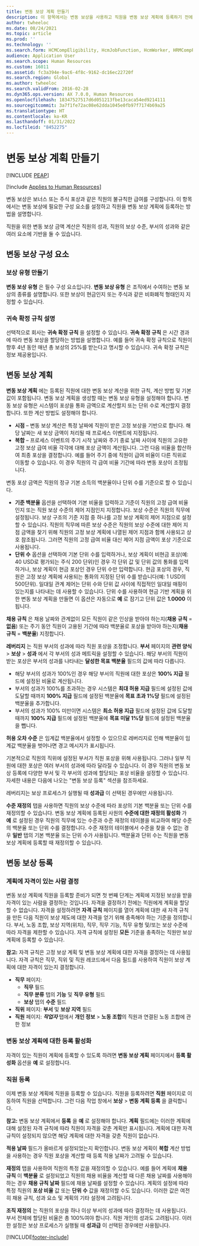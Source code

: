 ```yaml
---
title: 변동 보상 계획 만들기
description: 이 항목에서는 변동 보상을 사용하고 직원을 변동 보상 계획에 등록하기 전에 설정해야 하는 구성 요소에 관해 설명합니다.
author: twheeloc
ms.date: 08/24/2021
ms.topic: article
ms.prod: ''
ms.technology: ''
ms.search.form: HCMCompEligibility, HcmJobFunction, HcmWorker, HRMCompPerfPlan, HcmCompensationWorkspace
audience: Application User
ms.search.scope: Human Resources
ms.custom: 16011
ms.assetid: fc3a394e-9ac6-4f8c-9162-dc16ec22720f
ms.search.region: Global
ms.author: twheeloc
ms.search.validFrom: 2016-02-28
ms.dyn365.ops.version: AX 7.0.0, Human Resources
ms.openlocfilehash: 18347527517d6d051213fbe13caca54ed9214111
ms.sourcegitcommit: 3a7f1fe72ac08e62dda1045e0fb97f7174b69a25
ms.translationtype: HT
ms.contentlocale: ko-KR
ms.lasthandoff: 01/31/2022
ms.locfileid: "8452275"
---
```

# <a name="create-variable-compensation-plans"></a>변동 보상 계획 만들기


[!INCLUDE [PEAP](../includes/peap-1.md)]

[!include [Applies to Human Resources](../includes/applies-to-hr.md)]

변동 보상은 보너스 또는 주식 포상과 같은 직원의 불규칙한 급여를 구성합니다. 이 항목에서는 변동 보상에 필요한 구성 요소를 설정하고 직원을 변동 보상 계획에 등록하는 방법을 설명합니다.

직원을 위한 변동 보상 금액 계산은 직원의 성과, 직원의 보상 수준, 부서의 성과와 같은 여러 요소에 기반을 둘 수 있습니다.

## <a name="variable-compensation-components"></a>변동 보상 구성 요소
### <a name="create-compensation-types"></a>보상 유형 만들기

**변동 보상 유형** 은 필수 구성 요소입니다. **변동 보상 유형** 은 조직에서 수여하는 변동 보상의 종류를 설명합니다. 또한 보상이 현금인지 또는 주식과 같은 비화폐적 형태인지 지정할 수 있습니다.

### <a name="describe-vesting-rules"></a>귀속 확정 규칙 설명

선택적으로 회사는 **귀속 확정 규칙** 을 설정할 수 있습니다. **귀속 확정 규칙** 은 시간 경과에 따라 변동 보상을 할당하는 방법을 설명합니다. 예를 들어 귀속 확정 규칙으로 직원이 향후 4년 동안 매년 총 보상의 25%를 받는다고 명시할 수 있습니다. 귀속 확정 규칙은 정보 제공용입니다.

## <a name="variable-compensation-plans"></a>변동 보상 계획
**변동 보상 계획** 에는 등록된 직원에 대한 변동 보상 계산을 위한 규칙, 계산 방법 및 기본값이 포함됩니다. 변동 보상 계획을 생성할 때는 변동 보상 유형을 설정해야 합니다. 변동 보상 유형은 시스템이 포상을 통화 금액으로 계산할지 또는 단위 수로 계산할지 결정합니다. 또한 계산 방법도 설정해야 합니다.

-   **시점** – 변동 보상 계산은 특정 날짜에 직원이 받은 고정 보상을 기반으로 합니다. 해당 날짜는 새 보상 금액이 처리될 때 프로세스 이벤트에 지정됩니다.
-   **복합** – 프로세스 이벤트의 주기 시작 날짜와 주기 종료 날짜 사이에 직원의 고유한 고정 보상 급여 비율 각각에 대해 포상 금액이 계산됩니다. 그런 다음 비율을 합산하여 최종 포상을 결정합니다. 예를 들어 주기 중에 직원이 급여 비율이 다른 직위로 이동할 수 있습니다. 이 경우 직원의 각 급여 비율 기간에 따라 변동 포상이 조정됩니다.

변동 포상 금액은 직원의 정규 기본 소득의 백분율이나 단위 수를 기준으로 할 수 있습니다.

-   **기준 백분율** 옵션을 선택하여 기본 비율을 입력하고 기준이 직원의 고정 급여 비율인지 또는 직원 보상 수준의 제어 지점인지 지정합니다. 보상 수준은 직원의 직무에 설정됩니다. 보상 구조의 기준 지점 중 하나를 고정 보상 계획의 제어 지점으로 설정할 수 있습니다. 직원의 직무에 따른 보상 수준은 직원의 보상 수준에 대한 제어 지점 금액을 찾기 위해 직원의 고정 보상 계획에 나열된 제어 지점과 함께 사용되고 상호 참조됩니다. 그러면 직원의 고정 급여 비율 대신 제어 지점 금액이 포상 기준으로 사용됩니다.
-   **단위 수** 옵션을 선택하여 기본 단위 수를 입력하거나, 보상 계획이 비현금 포상(예: 40 USD로 평가되는 주식 200 단위)인 경우 각 단위 값 및 단위 값의 통화를 입력하거나, 보상 계획이 현금 포상인 경우 단위 수만 입력합니다. 현금 포상의 경우, 직원은 고정 보상 계획에 사용되는 통화의 지정된 단위 수를 받습니다(예: 1 USD의 500단위). 일대일 관계 제어는 단위 수와 단위 값 사이에 직접적인 일대일 매핑이 있는지를 나타내는 데 사용할 수 있습니다. 단위 수를 사용하여 현금 기반 계획을 위한 변동 보상 계획을 만들면 이 옵션은 자동으로 **예** 로 잠기고 단위 값은 **1.0000** 이 됩니다.

**채용 규칙** 은 채용 날짜와 관계없이 모든 직원이 같은 인상을 받아야 하는지(**채용 규칙** = **없음**) 또는 주기 동안 직원이 고용된 기간에 따라 백분율로 포상을 받아야 하는지(**채용 규칙** = **백분율**) 지정합니다. 

**레버리지** 는 직원 부서의 성과에 따라 직원 포상을 조정합니다. **부서** 페이지의 **관련 양식** &gt; **보상** &gt; **성과** 에서 각 부서의 성과 메트릭을 설정할 수 있습니다. 해당 부서의 직원이 받는 포상은 부서의 성과를 나타내는 **달성한 목표 백분율** 필드의 값에 따라 다릅니다.

-   해당 부서의 성과가 100%인 경우 해당 부서의 직원에 대한 포상은 **100% 지급** 필드에 설정된 비율로 계산됩니다.
-   부서의 성과가 100%를 초과하는 경우 시스템은 **최대 허용 지급** 필드에 설정된 값에 도달할 때까지 **100% 지급** 필드에 설정된 백분율에 **목표 초과 1%당** 필드에 설정된 백분율을 추가합니다.
-   부서의 성과가 100% 미만이면 시스템은 **최소 허용 지급** 필드에 설정된 값에 도달할 때까지 **100% 지급** 필드에 설정된 백분율에 **목표 미달 1%당** 필드에 설정된 백분율을 뺍니다.

**허용 오차 수준** 은 임계값 백분율에서 설정할 수 있으므로 레버리지로 인해 백분율이 임계값 백분율을 벗어나면 경고 메시지가 표시됩니다. 

기본적으로 직원의 직위에 설정된 부서가 직원 포상을 위해 사용됩니다. 그러나 일부 직원에 대한 포상은 여러 부서의 성과에 따라 달라질 수 있습니다. 이 경우 직원의 변동 보상 등록에 다양한 부서 및 각 부서의 성과에 할당되는 포상 비율을 설정할 수 있습니다. 자세한 내용은 다음에 나오는 "변동 보상 등록" 섹션을 참조하세요. 

레버리지는 보상 프로세스가 실행될 때 **성과급** 이 선택된 경우에만 사용됩니다. 

**수준 재정의** 탭을 사용하면 직원의 보상 수준에 따라 포상의 기본 백분율 또는 단위 수를 재정의할 수 있습니다. 변동 보상 계획에 등록된 사원의 **수준에 대한 재정의 활성화** 가 **예** 로 설정된 경우 직원의 직무에 있는 수준과 수준 재정의 테이블을 비교하여 해당 수준의 백분율 또는 단위 수를 결정합니다. 수준 재정의 테이블에서 수준을 찾을 수 없는 경우 **일반** 탭의 기본 백분율 또는 단위 수가 사용됩니다. 백분율과 단위 수는 직원을 변동 보상 계획에 등록할 때 재정의할 수 있습니다.

## <a name="variable-compensation-enrollment"></a>변동 보상 등록
### <a name="determine-who-is-eligible-for-the-plan"></a>계획에 자격이 있는 사람 결정

변동 보상 계획에 직원을 등록할 준비가 되면 첫 번째 단계는 계획에 지정된 보상을 받을 자격이 있는 사람을 결정하는 것입니다. 자격을 결정하기 전에는 직원에게 계획을 할당할 수 없습니다. 자격을 설정하려면 **자격 규칙** 페이지를 열어 계획에 대한 새 자격 규칙을 만든 다음 직원이 보상 제도에 대한 자격을 얻기 위해 충족해야 하는 기준을 정의합니다. 부서, 노동 조합, 보상 지역(위치), 직무, 직무 기능, 직무 유형 및/또는 보상 수준에 따라 자격을 제한할 수 있습니다. 자격 규칙에 설정된 **모든** 기준을 충족하는 직원만 보상 계획에 등록할 수 있습니다. 

**참고:** 자격 규칙은 고정 보상 계획 및 변동 보상 계획에 대한 자격을 결정하는 데 사용됩니다. 자격 규칙은 직무, 직위 및 직원 레코드에서 다음 필드를 사용하여 직원이 보상 계획에 대한 자격이 있는지 결정합니다.

- **직무** 페이지:
  -   **직무** 필드
  -   **직무 분류** 탭의 **기능** 및 **직무 유형** 필드
  -   **보상** 탭의 **수준** 필드
- **직위** 페이지: **부서** 및 **보상 지역** 필드
- <strong>직원</strong> 페이지: *<strong><em>작업자</em></strong>* 탭에서 <strong>개인 정보</strong> &gt; <strong>노동 조합</strong>의 직원과 연결된 노동 조합에 관한 정보

### <a name="enable-enrollment-for-the-variable-compensation-plan"></a>변동 보상 계획에 대한 등록 활성화

자격이 있는 직원이 계획에 등록할 수 있도록 하려면 **변동 보상 계획** 페이지에서 **등록 활성화** 옵션을 **예** 로 설정합니다.

### <a name="enroll-the-employee"></a>직원 등록

이제 변동 보상 계획에 직원을 등록할 수 있습니다. 직원을 등록하려면 **직원** 페이지로 이동하여 직원을 선택합니다. 그런 다음 작업 창에서 **보상** &gt; **변동 계획 등록** 을 클릭합니다. 

**참고:** 변동 보상 계획에서 **등록** 을 **예** 로 설정해야 합니다. **계획** 필드에는 이러한 계획에 대해 설정된 자격 규칙에 따라 직원이 자격을 갖춘 계획만 표시됩니다. 계획에 대한 자격 규칙이 설정되지 않으면 해당 계획에 대한 자격을 갖춘 직원이 없습니다. 

**적용 날짜** 필드가 올바르게 설정되었는지 확인합니다. 변동 보상 계획이 **복합** 계산 방법을 사용하는 경우 직원 포상을 계산할 때 등록 적용 날짜가 고려될 수 있습니다. 

**재정의** 탭을 사용하여 직원의 특정 값을 재정의할 수 있습니다. 예를 들어 계획에 **채용 규칙** 이 **백분율** 로 설정되었고 직원의 채용 비율을 계산할 때 다른 채용 날짜를 사용해야 하는 경우 **채용 규칙 날짜** 필드에 채용 날짜를 설정할 수 있습니다. 계획의 설정에 따라 특정 직원의 **포상 비율** 값 또는 **단위 수** 값을 재정의할 수도 있습니다. 이러한 값은 여전히 채용 규칙, 성과 요소 및 계획의 기타 설정에 고려됩니다. 

**조직 재정의** 는 직원의 포상을 하나 이상 부서의 성과에 따라 결정하는 데 사용됩니다. 부서 전체에 할당된 비율은 총 100%여야 합니다. 직원 개인의 성과도 고려됩니다. 이러한 설정은 보상 프로세스가 실행될 때 **성과급** 이 선택된 경우에만 사용됩니다.





[!INCLUDE[footer-include](../includes/footer-banner.md)]
